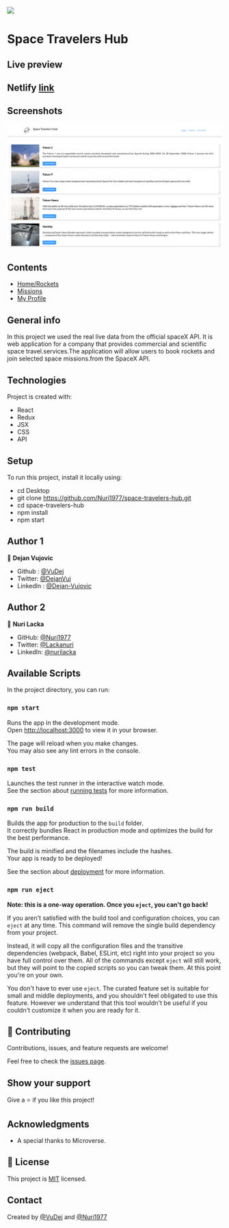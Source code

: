 ![](https://img.shields.io/badge/Microverse-blueviolet)

# Space Travelers Hub

## Live preview
  ## Netlify [link](https://affectionate-raman-1eac0c.netlify.app/)


## Screenshots
![Example screenshot](src/img/screen.png)

## Contents
* [Home/Rockets](#home)
* [Missions](#missions)
* [My Profile](#myprofile)



## General info
 In this project we used the real live data from the official spaceX API. It is web application for a company that provides commercial and scientific space travel.services.The application will allow users to book rockets and join selected space missions.from the SpaceX API.

 ## Technologies
Project is created with:
* React
* Redux
* JSX
* CSS
* API

## Setup
To run this project, install it locally using:
- cd Desktop
- git clone https://github.com/Nuri1977/space-travelers-hub.git
- cd space-travelers-hub
- npm install
- npm start

## Author 1

👤 **Dejan Vujovic**

- Github : [@VuDej](https://github.com/VuDej)
- Twitter: [@DejanVuj](https://twitter.com/DejanVuj)
- LinkedIn : [@Dejan-Vujovic](https://www.linkedin.com/in/dejan-vujovic-5a0672225/)

## Author 2


👤 **Nuri Lacka**

- GitHub: [@Nuri1977](https://github.com/Nuri1977)
- Twitter: [@Lackanuri](https://twitter.com/LackaNuri)
- LinkedIn: [@nurilacka](https://www.linkedin.com/in/nuri-lacka-7141b01ba/)

## Available Scripts

In the project directory, you can run:

### `npm start`

Runs the app in the development mode.\
Open [http://localhost:3000](http://localhost:3000) to view it in your browser.

The page will reload when you make changes.\
You may also see any lint errors in the console.

### `npm test`

Launches the test runner in the interactive watch mode.\
See the section about [running tests](https://facebook.github.io/create-react-app/docs/running-tests) for more information.

### `npm run build`

Builds the app for production to the `build` folder.\
It correctly bundles React in production mode and optimizes the build for the best performance.

The build is minified and the filenames include the hashes.\
Your app is ready to be deployed!

See the section about [deployment](https://facebook.github.io/create-react-app/docs/deployment) for more information.

### `npm run eject`

**Note: this is a one-way operation. Once you `eject`, you can't go back!**

If you aren't satisfied with the build tool and configuration choices, you can `eject` at any time. This command will remove the single build dependency from your project.

Instead, it will copy all the configuration files and the transitive dependencies (webpack, Babel, ESLint, etc) right into your project so you have full control over them. All of the commands except `eject` will still work, but they will point to the copied scripts so you can tweak them. At this point you're on your own.

You don't have to ever use `eject`. The curated feature set is suitable for small and middle deployments, and you shouldn't feel obligated to use this feature. However we understand that this tool wouldn't be useful if you couldn't customize it when you are ready for it.




## 🤝 Contributing

Contributions, issues, and feature requests are welcome!

Feel free to check the [issues page]().

## Show your support

Give a ⭐️ if you like this project!

## Acknowledgments

- A special thanks to Microverse.

## 📝 License

This project is [MIT](LICENSE) licensed.

## Contact
Created by [@VuDej](https://github.com/VuDej) and [@Nuri1977](https://github.com/Nuri1977)

